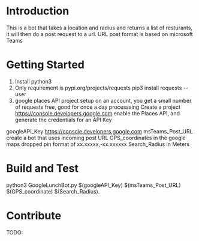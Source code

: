 # Introduction 
This is a bot that takes a location and radius and returns a list of resturants, it will then do a post request to a url. URL post format is based on microsoft Teams 

# Getting Started
1.	Install python3
2.	Only requirement is pypi.org/projects/requests pip3 install requests --user
3.	google places API project setup on an account, you get a small number of requests free, good for once a day processsing
    Create a project https://console.developers.google.com enable the Places API, and generate the credentials for an API Key
    
googleAPI_Key https://console.developers.google.com
msTeams_Post_URL create a bot that uses incoming post URL
GPS_coordinates in the google maps dropped pin format of xx.xxxxx,-xx.xxxxxx 
Search_Radius in Meters

# Build and Test
python3 GoogleLunchBot.py $(googleAPI_Key) $(msTeams_Post_URL) $(GPS_coordinate) $(Search_Radius).


# Contribute
TODO: 
